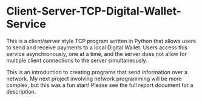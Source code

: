 # Client-Server-TCP-Digital-Wallet-Service
This is a client/server style TCP program written in Python that allows users to send and receive payments to a local Digital Wallet.
Users access this service asynchronously, one at a time, and the server does not allow for multiple client connections to the server simultaneously. 

This is an introduction to creating programs that send information over a network. 
My next project involving network programming will be more complex, but this was a fun start!
Please see the full report document for a description.
